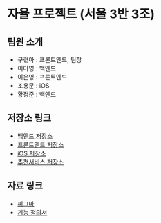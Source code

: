 # 자율 프로젝트 (서울 3반 3조)

## 팀원 소개

- 구련아 : 프론트엔드, 팀장
- 이아영 : 백엔드
- 이은영 : 프론트엔드
- 조용문 : iOS
- 황정준 : 백엔드

## 저장소 링크

- [백엔드 저장소](https://lab.ssafy.com/s06-final/S06P31A303)
- [프론트엔드 저장소](https://lab.ssafy.com/anottrx/s06p31a303-frontend)
- [iOS 저장소](https://lab.ssafy.com/anottrx/s06p31a303-ios)
- [추천서비스 저장소](https://lab.ssafy.com/anottrx/s06p31a303-recommendation-service)

## 자료 링크

- [피그마](https://www.figma.com/file/xwVM8exgzfoKCq5dmpims5/%EC%B7%A8%EB%AF%B8%ED%8C%80?node-id=0%3A1)
- [기능 정의서](https://docs.google.com/spreadsheets/d/1aZ-Tk6ARGN4bDCDHEYn8KShKtQjdve7AVTqrD48GzwM)
